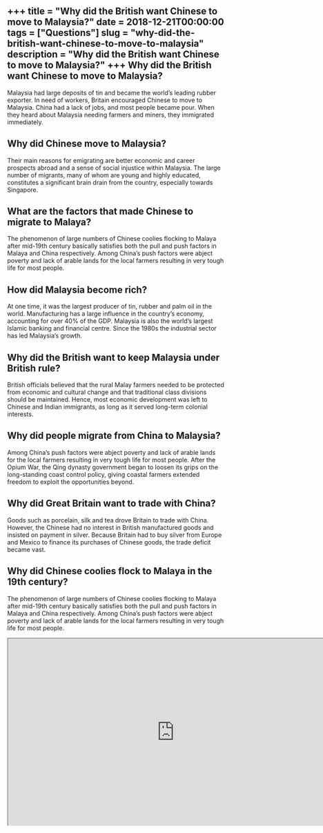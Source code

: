 +++
title = "Why did the British want Chinese to move to Malaysia?"
date = 2018-12-21T00:00:00
tags = ["Questions"]
slug = "why-did-the-british-want-chinese-to-move-to-malaysia"
description = "Why did the British want Chinese to move to Malaysia?"
+++
Why did the British want Chinese to move to Malaysia?
-----------------------------------------------------

Malaysia had large deposits of tin and became the world’s leading rubber exporter. In need of workers, Britain encouraged Chinese to move to Malaysia. China had a lack of jobs, and most people became pour. When they heard about Malaysia needing farmers and miners, they immigrated immediately.

Why did Chinese move to Malaysia?
---------------------------------

Their main reasons for emigrating are better economic and career prospects abroad and a sense of social injustice within Malaysia. The large number of migrants, many of whom are young and highly educated, constitutes a significant brain drain from the country, especially towards Singapore.

What are the factors that made Chinese to migrate to Malaya?
------------------------------------------------------------

The phenomenon of large numbers of Chinese coolies flocking to Malaya after mid-19th century basically satisfies both the pull and push factors in Malaya and China respectively. Among China’s push factors were abject poverty and lack of arable lands for the local farmers resulting in very tough life for most people.

How did Malaysia become rich?
-----------------------------

At one time, it was the largest producer of tin, rubber and palm oil in the world. Manufacturing has a large influence in the country’s economy, accounting for over 40% of the GDP. Malaysia is also the world’s largest Islamic banking and financial centre. Since the 1980s the industrial sector has led Malaysia’s growth.

Why did the British want to keep Malaysia under British rule?
-------------------------------------------------------------

British officials believed that the rural Malay farmers needed to be protected from economic and cultural change and that traditional class divisions should be maintained. Hence, most economic development was left to Chinese and Indian immigrants, as long as it served long-term colonial interests.

Why did people migrate from China to Malaysia?
----------------------------------------------

Among China’s push factors were abject poverty and lack of arable lands for the local farmers resulting in very tough life for most people. After the Opium War, the Qing dynasty government began to loosen its grips on the long-standing coast control policy, giving coastal farmers extended freedom to exploit the opportunities beyond.

Why did Great Britain want to trade with China?
-----------------------------------------------

Goods such as porcelain, silk and tea drove Britain to trade with China. However, the Chinese had no interest in British manufactured goods and insisted on payment in silver. Because Britain had to buy silver from Europe and Mexico to finance its purchases of Chinese goods, the trade deficit became vast.

Why did Chinese coolies flock to Malaya in the 19th century?
------------------------------------------------------------

The phenomenon of large numbers of Chinese coolies flocking to Malaya after mid-19th century basically satisfies both the pull and push factors in Malaya and China respectively. Among China’s push factors were abject poverty and lack of arable lands for the local farmers resulting in very tough life for most people.

<iframe allow="accelerometer; autoplay; clipboard-write; encrypted-media; gyroscope; picture-in-picture" allowfullscreen="" class="__youtube_prefs__  epyt-is-override  no-lazyload" data-no-lazy="1" data-origheight="433" data-origwidth="770" data-skipgform_ajax_framebjll="" height="433" id="_ytid_28436" loading="lazy" src="https://www.youtube.com/embed/VPDwAHFn0kA?enablejsapi=1&autoplay=0&cc_load_policy=0&cc_lang_pref=&iv_load_policy=1&loop=0&modestbranding=0&rel=1&fs=1&playsinline=0&autohide=2&theme=dark&color=red&controls=1&" title="YouTube player" width="770"></iframe>